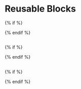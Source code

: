 # Reusable Blocks





{% if  %}

{% endif %}

##

{% if  %}

{% endif %}

##



{% if  %}

{% endif %}

